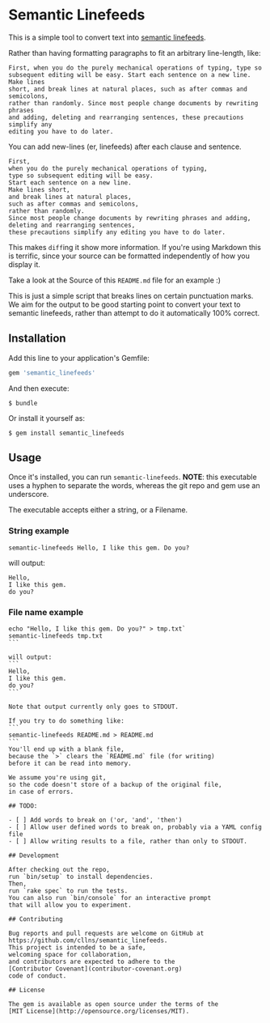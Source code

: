 # Semantic Linefeeds

This is a simple tool to convert text into
[semantic linefeeds](http://rhodesmill.org/brandon/2012/one-sentence-per-line/).

Rather than having formatting paragraphs to fit an arbitrary line-length,
like:
```
First, when you do the purely mechanical operations of typing, type so
subsequent editing will be easy. Start each sentence on a new line. Make lines
short, and break lines at natural places, such as after commas and semicolons,
rather than randomly. Since most people change documents by rewriting phrases
and adding, deleting and rearranging sentences, these precautions simplify any
editing you have to do later.
```

You can add new-lines (er, linefeeds) after each clause and sentence.
```
First,
when you do the purely mechanical operations of typing,
type so subsequent editing will be easy.
Start each sentence on a new line.
Make lines short,
and break lines at natural places,
such as after commas and semicolons,
rather than randomly.
Since most people change documents by rewriting phrases and adding,
deleting and rearranging sentences,
these precautions simplify any editing you have to do later.
```

This makes `diff`ing it show more information.
If you're using Markdown this is terrific,
since your source can be formatted independently
of how you display it.

Take a look at the Source of this `README.md` file
for an example :)

This is just a simple script that breaks lines on certain punctuation marks.
We aim for the output to be good starting point
to convert your text to semantic linefeeds,
rather than attempt to do it automatically 100% correct.

## Installation

Add this line to your application's Gemfile:

```ruby
gem 'semantic_linefeeds'
```

And then execute:

    $ bundle

Or install it yourself as:

    $ gem install semantic_linefeeds

## Usage


Once it's installed,
you can run `semantic-linefeeds`.
**NOTE**: this executable uses a hyphen to separate the words,
whereas the git repo and gem use an underscore.

The executable accepts either a string,
or a Filename.

### String example
`semantic-linefeeds Hello, I like this gem. Do you?`

will output:

```
Hello,
I like this gem.
do you?
```

### File name example
````
echo "Hello, I like this gem. Do you?" > tmp.txt`
semantic-linefeeds tmp.txt
```

will output:
```
Hello,
I like this gem.
do you?
```

Note that output currently only goes to STDOUT.

If you try to do something like:
```
semantic-linefeeds README.md > README.md
```
You'll end up with a blank file,
because the `>` clears the `README.md` file (for writing)
before it can be read into memory.

We assume you're using git,
so the code doesn't store of a backup of the original file,
in case of errors.

## TODO:

- [ ] Add words to break on ('or, 'and', 'then')
- [ ] Allow user defined words to break on, probably via a YAML config file
- [ ] Allow writing results to a file, rather than only to STDOUT.

## Development

After checking out the repo,
run `bin/setup` to install dependencies.
Then,
run `rake spec` to run the tests.
You can also run `bin/console` for an interactive prompt
that will allow you to experiment.

## Contributing

Bug reports and pull requests are welcome on GitHub at
https://github.com/cllns/semantic_linefeeds.
This project is intended to be a safe,
welcoming space for collaboration,
and contributors are expected to adhere to the
[Contributor Covenant](contributor-covenant.org)
code of conduct.

## License

The gem is available as open source under the terms of the
[MIT License](http://opensource.org/licenses/MIT).
